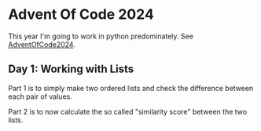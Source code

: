 # Advent Of Code 2024
This year I'm going to work in python predominately. See [AdventOfCode2024](https://adventofcode.com/2024).

## Day 1: Working with Lists
Part 1 is to simply make two ordered lists and check the difference between each pair of values.

Part 2 is to now calculate the so called "similarity score" between the two lists.
